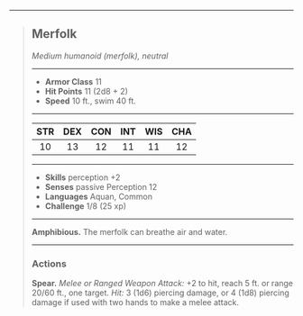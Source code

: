 ***
> ## Merfolk
> *Medium humanoid (merfolk), neutral*
> 
> ***
> 
> - **Armor Class** 11
> - **Hit Points** 11 (2d8 + 2)
> - **Speed** 10 ft., swim 40 ft.
> 
> ***
> 
> |STR|DEX|CON|INT|WIS|CHA|
> |:---:|:---:|:---:|:---:|:---:|:---:|
> |10|13|12|11|11|12|
> 
> ***
> 
> - **Skills** perception +2
> - **Senses** passive Perception 12
> - **Languages** Aquan, Common
> - **Challenge** 1/8 (25 xp)
> 
> ***
> 
> **Amphibious.** The merfolk can breathe air and water.
> 
> ***
> 
> ### Actions
> **Spear.** *Melee or Ranged Weapon Attack:* +2 to hit, reach 5 ft. or range 20/60 ft., one target. *Hit:* 3 (1d6) piercing damage, or 4 (1d8) piercing damage if used with two hands to make a melee attack.